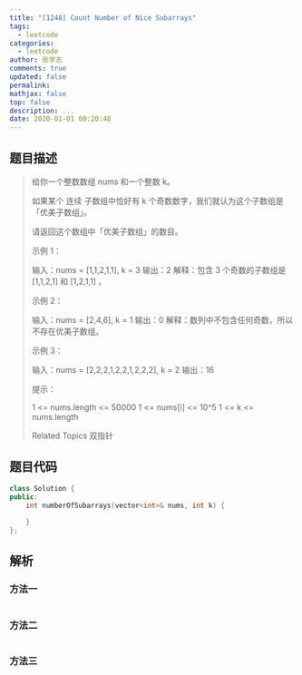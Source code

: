 ```yaml
---
title: "[1248] Count Number of Nice Subarrays"
tags:
  - leetcode
categories:
  - leetcode
author: 张学志
comments: true
updated: false
permalink:
mathjax: false
top: false
description: ...
date: 2020-01-01 00:20:48
---
```


## 题目描述

> 给你一个整数数组 nums 和一个整数 k。 
> 
> 如果某个 连续 子数组中恰好有 k 个奇数数字，我们就认为这个子数组是「优美子数组」。 
> 
> 请返回这个数组中「优美子数组」的数目。 
> 
> 
> 
> 示例 1： 
> 
> 输入：nums = [1,1,2,1,1], k = 3
> 输出：2
> 解释：包含 3 个奇数的子数组是 [1,1,2,1] 和 [1,2,1,1] 。
> 
> 
> 示例 2： 
> 
> 输入：nums = [2,4,6], k = 1
> 输出：0
> 解释：数列中不包含任何奇数，所以不存在优美子数组。
> 
> 
> 示例 3： 
> 
> 输入：nums = [2,2,2,1,2,2,1,2,2,2], k = 2
> 输出：16
> 
> 
> 
> 
> 提示： 
> 
> 
> 1 <= nums.length <= 50000 
> 1 <= nums[i] <= 10^5 
> 1 <= k <= nums.length 
> 
> Related Topics 双指针

## 题目代码

```cpp
class Solution {
public:
    int numberOfSubarrays(vector<int>& nums, int k) {
        
    }
};
```

## 解析

### 方法一

```cpp

```

### 方法二

```cpp

```

### 方法三

```cpp

```

